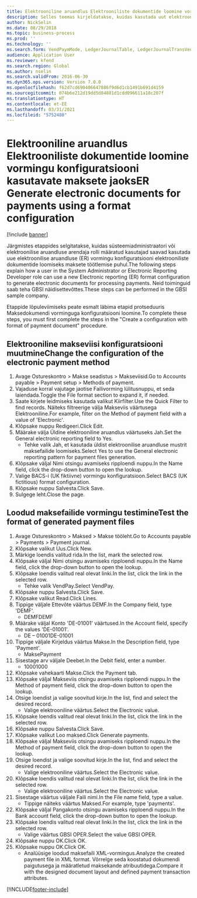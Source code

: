 ```yaml
---
title: Elektrooniline aruandlus Elektrooniliste dokumentide loomine vormingu konfiguratsiooni kasutavate maksete jaoks
description: Selles teemas kirjeldatakse, kuidas kasutada uut elektroonilise aruandluse (ER) vormingu konfiguratsiooni, et luua maksete töötlemiseks elektrooniline dokument.
author: NickSelin
ms.date: 08/29/2018
ms.topic: business-process
ms.prod: ''
ms.technology: ''
ms.search.form: VendPaymMode, LedgerJournalTable, LedgerJournalTransVendPaym, BankAccountTableLookUp
audience: Application User
ms.reviewer: kfend
ms.search.region: Global
ms.author: nselin
ms.search.validFrom: 2016-06-30
ms.dyn365.ops.version: Version 7.0.0
ms.openlocfilehash: f62d7cd690406647886f9d6d1cb1491b691d4159
ms.sourcegitcommit: 074b6e212d19dd5d84881d1cdd096611a18c207f
ms.translationtype: HT
ms.contentlocale: et-EE
ms.lasthandoff: 03/31/2021
ms.locfileid: "5752480"
---
```

# <a name="er-generate-electronic-documents-for-payments-using-a-format-configuration"></a><span data-ttu-id="916ea-103">Elektrooniline aruandlus Elektrooniliste dokumentide loomine vormingu konfiguratsiooni kasutavate maksete jaoks</span><span class="sxs-lookup"><span data-stu-id="916ea-103">ER Generate electronic documents for payments using a format configuration</span></span>

[!include [banner](../../includes/banner.md)]

<span data-ttu-id="916ea-104">Järgmistes etappides selgitatakse, kuidas süsteemiadministraatori või elektroonilise aruandluse arendaja rolli määratud kasutajad saavad kasutada uue elektroonilise aruandluse (ER) vormingu konfiguratsiooni elektrooniliste dokumentide loomiseks maksete töötlemise puhul.</span><span class="sxs-lookup"><span data-stu-id="916ea-104">The following steps explain how a user in the System Administrator or Electronic Reporting Developer role can use a new Electronic reporting (ER) format configuration to generate electronic documents for processing payments.</span></span> <span data-ttu-id="916ea-105">Neid toiminguid saab teha GBSI näidisettevõttes.</span><span class="sxs-lookup"><span data-stu-id="916ea-105">These steps can be performed in the GBSI sample company.</span></span>

<span data-ttu-id="916ea-106">Etappide lõpuleviimiseks peate esmalt läbima etapid protseduuris Maksedokumendi vorminguga konfiguratsiooni loomine.</span><span class="sxs-lookup"><span data-stu-id="916ea-106">To complete these steps, you must first complete the steps in the "Create a configuration with format of payment document" procedure.</span></span>


## <a name="change-the-configuration-of-the-electronic-payment-method"></a><span data-ttu-id="916ea-107">Elektrooniline makseviisi konfiguratsiooni muutmine</span><span class="sxs-lookup"><span data-stu-id="916ea-107">Change the configuration of the electronic payment method</span></span>
1. <span data-ttu-id="916ea-108">Avage Ostureskontro > Makse seadistus > Makseviisid.</span><span class="sxs-lookup"><span data-stu-id="916ea-108">Go to Accounts payable > Payment setup > Methods of payment.</span></span>
2. <span data-ttu-id="916ea-109">Vajaduse korral vajutage jaotise Failivorming lülitusnuppu, et seda laiendada.</span><span class="sxs-lookup"><span data-stu-id="916ea-109">Toggle the File format section to expand it, if needed.</span></span>
3. <span data-ttu-id="916ea-110">Saate kirjete leidmiseks kasutada valikut Kiirfilter.</span><span class="sxs-lookup"><span data-stu-id="916ea-110">Use the Quick Filter to find records.</span></span> <span data-ttu-id="916ea-111">Näiteks filtreerige välja Makseviis väärtusega Elektrooniline.</span><span class="sxs-lookup"><span data-stu-id="916ea-111">For example, filter on the Method of payment field with a value of 'Electronic'.</span></span>
4. <span data-ttu-id="916ea-112">Klõpsake nuppu Redigeeri.</span><span class="sxs-lookup"><span data-stu-id="916ea-112">Click Edit.</span></span>
5. <span data-ttu-id="916ea-113">Määrake välja Üldine elektrooniline aruandlus väärtuseks Jah.</span><span class="sxs-lookup"><span data-stu-id="916ea-113">Set the General electronic reporting field to Yes.</span></span>
    * <span data-ttu-id="916ea-114">Tehke valik Jah, et kasutada üldist elektroonilise aruandluse mustrit maksefailide loomiseks.</span><span class="sxs-lookup"><span data-stu-id="916ea-114">Select Yes to use the General electronic reporting pattern for payment files generation.</span></span>  
6. <span data-ttu-id="916ea-115">Klõpsake väljal Nimi otsingu avamiseks ripploendi nuppu.</span><span class="sxs-lookup"><span data-stu-id="916ea-115">In the Name field, click the drop-down button to open the lookup.</span></span>
7. <span data-ttu-id="916ea-116">Valige BACS-i (UK fiktiivne) vormingu konfiguratsioon.</span><span class="sxs-lookup"><span data-stu-id="916ea-116">Select BACS (UK fictitious) format configuration.</span></span>
8. <span data-ttu-id="916ea-117">Klõpsake nuppu Salvesta.</span><span class="sxs-lookup"><span data-stu-id="916ea-117">Click Save.</span></span>
9. <span data-ttu-id="916ea-118">Sulgege leht.</span><span class="sxs-lookup"><span data-stu-id="916ea-118">Close the page.</span></span>

## <a name="test-the-format-of-generated-payment-files"></a><span data-ttu-id="916ea-119">Loodud maksefailide vormingu testimine</span><span class="sxs-lookup"><span data-stu-id="916ea-119">Test the format of generated payment files</span></span>
1. <span data-ttu-id="916ea-120">Avage Ostureskontro > Maksed > Makse tööleht.</span><span class="sxs-lookup"><span data-stu-id="916ea-120">Go to Accounts payable > Payments > Payment journal.</span></span>
2. <span data-ttu-id="916ea-121">Klõpsake valikut Uus.</span><span class="sxs-lookup"><span data-stu-id="916ea-121">Click New.</span></span>
3. <span data-ttu-id="916ea-122">Märkige loendis valitud rida.</span><span class="sxs-lookup"><span data-stu-id="916ea-122">In the list, mark the selected row.</span></span>
4. <span data-ttu-id="916ea-123">Klõpsake väljal Nimi otsingu avamiseks ripploendi nuppu.</span><span class="sxs-lookup"><span data-stu-id="916ea-123">In the Name field, click the drop-down button to open the lookup.</span></span>
5. <span data-ttu-id="916ea-124">Klõpsake loendis valitud real olevat linki.</span><span class="sxs-lookup"><span data-stu-id="916ea-124">In the list, click the link in the selected row.</span></span>
    * <span data-ttu-id="916ea-125">Tehke valik VendPay.</span><span class="sxs-lookup"><span data-stu-id="916ea-125">Select VendPay.</span></span>  
6. <span data-ttu-id="916ea-126">Klõpsake nuppu Salvesta.</span><span class="sxs-lookup"><span data-stu-id="916ea-126">Click Save.</span></span>
7. <span data-ttu-id="916ea-127">Klõpsake valikut Read.</span><span class="sxs-lookup"><span data-stu-id="916ea-127">Click Lines.</span></span>
8. <span data-ttu-id="916ea-128">Tippige väljale Ettevõte väärtus DEMF.</span><span class="sxs-lookup"><span data-stu-id="916ea-128">In the Company field, type 'DEMF'.</span></span>
    * <span data-ttu-id="916ea-129">DEMF</span><span class="sxs-lookup"><span data-stu-id="916ea-129">DEMF</span></span>  
9. <span data-ttu-id="916ea-130">Määrake väljal Konto 'DE-01001' väärtused.</span><span class="sxs-lookup"><span data-stu-id="916ea-130">In the Account field, specify the values 'DE-01001'.</span></span>
    * <span data-ttu-id="916ea-131">DE – 01001</span><span class="sxs-lookup"><span data-stu-id="916ea-131">DE-01001</span></span>  
10. <span data-ttu-id="916ea-132">Tippige väljale Kirjeldus väärtus Makse.</span><span class="sxs-lookup"><span data-stu-id="916ea-132">In the Description field, type 'Payment'.</span></span>
    * <span data-ttu-id="916ea-133">Makse</span><span class="sxs-lookup"><span data-stu-id="916ea-133">Payment</span></span>  
11. <span data-ttu-id="916ea-134">Sisestage arv väljale Deebet.</span><span class="sxs-lookup"><span data-stu-id="916ea-134">In the Debit field, enter a number.</span></span>
    * <span data-ttu-id="916ea-135">1000</span><span class="sxs-lookup"><span data-stu-id="916ea-135">1000</span></span>  
12. <span data-ttu-id="916ea-136">Klõpsake vahekaarti Makse.</span><span class="sxs-lookup"><span data-stu-id="916ea-136">Click the Payment tab.</span></span>
13. <span data-ttu-id="916ea-137">Klõpsake väljal Makseviis otsingu avamiseks ripploendi nuppu.</span><span class="sxs-lookup"><span data-stu-id="916ea-137">In the Method of payment field, click the drop-down button to open the lookup.</span></span>
14. <span data-ttu-id="916ea-138">Otsige loendist ja valige soovitud kirje.</span><span class="sxs-lookup"><span data-stu-id="916ea-138">In the list, find and select the desired record.</span></span>
    * <span data-ttu-id="916ea-139">Valige elektrooniline väärtus.</span><span class="sxs-lookup"><span data-stu-id="916ea-139">Select the Electronic value.</span></span>  
15. <span data-ttu-id="916ea-140">Klõpsake loendis valitud real olevat linki.</span><span class="sxs-lookup"><span data-stu-id="916ea-140">In the list, click the link in the selected row.</span></span>
16. <span data-ttu-id="916ea-141">Klõpsake nuppu Salvesta.</span><span class="sxs-lookup"><span data-stu-id="916ea-141">Click Save.</span></span>
17. <span data-ttu-id="916ea-142">Klõpsake valikut Loo maksed.</span><span class="sxs-lookup"><span data-stu-id="916ea-142">Click Generate payments.</span></span>
18. <span data-ttu-id="916ea-143">Klõpsake väljal Makseviis otsingu avamiseks ripploendi nuppu.</span><span class="sxs-lookup"><span data-stu-id="916ea-143">In the Method of payment field, click the drop-down button to open the lookup.</span></span>
19. <span data-ttu-id="916ea-144">Otsige loendist ja valige soovitud kirje.</span><span class="sxs-lookup"><span data-stu-id="916ea-144">In the list, find and select the desired record.</span></span>
    * <span data-ttu-id="916ea-145">Valige elektrooniline väärtus.</span><span class="sxs-lookup"><span data-stu-id="916ea-145">Select the Electronic value.</span></span>  
20. <span data-ttu-id="916ea-146">Klõpsake loendis valitud real olevat linki.</span><span class="sxs-lookup"><span data-stu-id="916ea-146">In the list, click the link in the selected row.</span></span>
    * <span data-ttu-id="916ea-147">Valige elektrooniline väärtus.</span><span class="sxs-lookup"><span data-stu-id="916ea-147">Select the Electronic value.</span></span>  
21. <span data-ttu-id="916ea-148">Sisestage väärtus väljale Faili nimi.</span><span class="sxs-lookup"><span data-stu-id="916ea-148">In the File name field, type a value.</span></span>
    * <span data-ttu-id="916ea-149">Tippige näiteks väärtus Maksed.</span><span class="sxs-lookup"><span data-stu-id="916ea-149">For example, type 'payments'.</span></span>  
22. <span data-ttu-id="916ea-150">Klõpsake väljal Pangakonto otsingu avamiseks ripploendi nuppu.</span><span class="sxs-lookup"><span data-stu-id="916ea-150">In the Bank account field, click the drop-down button to open the lookup.</span></span>
23. <span data-ttu-id="916ea-151">Klõpsake loendis valitud real olevat linki.</span><span class="sxs-lookup"><span data-stu-id="916ea-151">In the list, click the link in the selected row.</span></span>
    * <span data-ttu-id="916ea-152">Valige väärtus GBSI OPER.</span><span class="sxs-lookup"><span data-stu-id="916ea-152">Select the value GBSI OPER.</span></span>  
24. <span data-ttu-id="916ea-153">Klõpsake nuppu OK.</span><span class="sxs-lookup"><span data-stu-id="916ea-153">Click OK.</span></span>
25. <span data-ttu-id="916ea-154">Klõpsake nuppu OK.</span><span class="sxs-lookup"><span data-stu-id="916ea-154">Click OK.</span></span>
    * <span data-ttu-id="916ea-155">Analüüsige loodud maksefaili XML-vormingus.</span><span class="sxs-lookup"><span data-stu-id="916ea-155">Analyze the created payment file in XML format.</span></span> <span data-ttu-id="916ea-156">Võrrelge seda koostatud dokumendi paigutusega ja määratletud maksekande atribuutidega.</span><span class="sxs-lookup"><span data-stu-id="916ea-156">Compare it with the designed document layout and defined payment transaction attributes.</span></span>  



[!INCLUDE[footer-include](../../../../includes/footer-banner.md)]